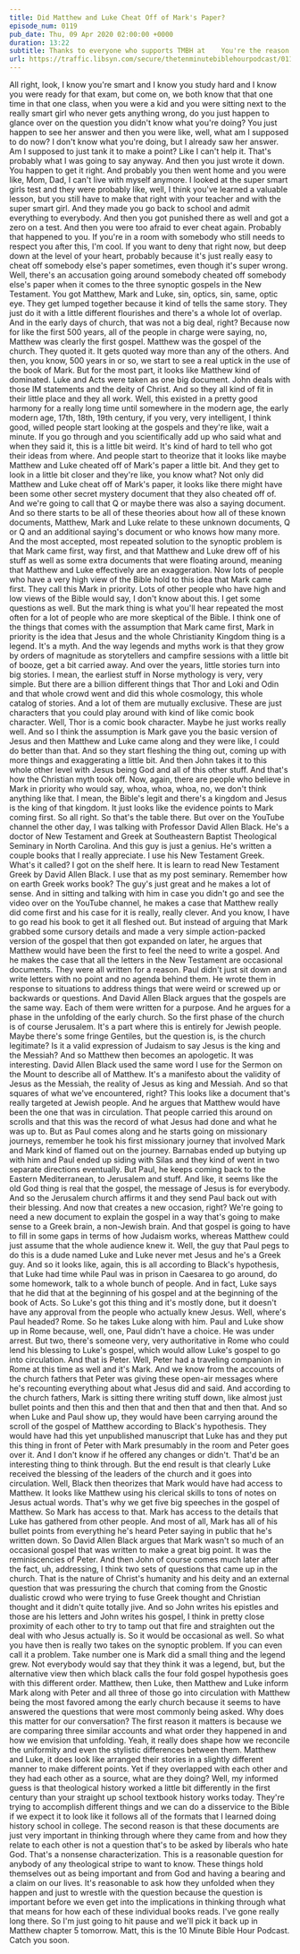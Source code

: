 ```yaml
---
title: Did Matthew and Luke Cheat Off of Mark's Paper?
episode_num: 0119
pub_date: Thu, 09 Apr 2020 02:00:00 +0000
duration: 13:22
subtitle: Thanks to everyone who supports TMBH at    You're the reason we can all do this together!    Music rotation written and performed by .
url: https://traffic.libsyn.com/secure/thetenminutebiblehourpodcast/0119_-_Did_Matthew_and_Luke_Cheat.mp3
---
```


 All right, look, I know you're smart and I know you study hard and I know you were ready for that exam, but come on, we both know that that one time in that one class, when you were a kid and you were sitting next to the really smart girl who never gets anything wrong, do you just happen to glance over on the question you didn't know what you're doing? You just happen to see her answer and then you were like, well, what am I supposed to do now? I don't know what you're doing, but I already saw her answer. Am I supposed to just tank it to make a point? Like I can't help it. That's probably what I was going to say anyway. And then you just wrote it down. You happen to get it right. And probably you then went home and you were like, Mom, Dad, I can't live with myself anymore. I looked at the super smart girls test and they were probably like, well, I think you've learned a valuable lesson, but you still have to make that right with your teacher and with the super smart girl. And they made you go back to school and admit everything to everybody. And then you got punished there as well and got a zero on a test. And then you were too afraid to ever cheat again. Probably that happened to you. If you're in a room with somebody who still needs to respect you after this, I'm cool. If you want to deny that right now, but deep down at the level of your heart, probably because it's just really easy to cheat off somebody else's paper sometimes, even though it's super wrong. Well, there's an accusation going around somebody cheated off somebody else's paper when it comes to the three synoptic gospels in the New Testament. You got Matthew, Mark and Luke, sin, optics, sin, same, optic eye. They get lumped together because it kind of tells the same story. They just do it with a little different flourishes and there's a whole lot of overlap. And in the early days of church, that was not a big deal, right? Because now for like the first 500 years, all of the people in charge were saying, no, Matthew was clearly the first gospel. Matthew was the gospel of the church. They quoted it. It gets quoted way more than any of the others. And then, you know, 500 years in or so, we start to see a real uptick in the use of the book of Mark. But for the most part, it looks like Matthew kind of dominated. Luke and Acts were taken as one big document. John deals with those IM statements and the deity of Christ. And so they all kind of fit in their little place and they all work. Well, this existed in a pretty good harmony for a really long time until somewhere in the modern age, the early modern age, 17th, 18th, 19th century, if you very, very intelligent, I think good, willed people start looking at the gospels and they're like, wait a minute. If you go through and you scientifically add up who said what and when they said it, this is a little bit weird. It's kind of hard to tell who got their ideas from where. And people start to theorize that it looks like maybe Matthew and Luke cheated off of Mark's paper a little bit. And they get to look in a little bit closer and they're like, you know what? Not only did Matthew and Luke cheat off of Mark's paper, it looks like there might have been some other secret mystery document that they also cheated off of. And we're going to call that Q or maybe there was also a saying document. And so there starts to be all of these theories about how all of these known documents, Matthew, Mark and Luke relate to these unknown documents, Q or Q and an additional saying's document or who knows how many more. And the most accepted, most repeated solution to the synoptic problem is that Mark came first, way first, and that Matthew and Luke drew off of his stuff as well as some extra documents that were floating around, meaning that Matthew and Luke effectively are an exaggeration. Now lots of people who have a very high view of the Bible hold to this idea that Mark came first. They call this Mark in priority. Lots of other people who have high and low views of the Bible would say, I don't know about this. I get some questions as well. But the mark thing is what you'll hear repeated the most often for a lot of people who are more skeptical of the Bible. I think one of the things that comes with the assumption that Mark came first, Mark in priority is the idea that Jesus and the whole Christianity Kingdom thing is a legend. It's a myth. And the way legends and myths work is that they grow by orders of magnitude as storytellers and campfire sessions with a little bit of booze, get a bit carried away. And over the years, little stories turn into big stories. I mean, the earliest stuff in Norse mythology is very, very simple. But there are a billion different things that Thor and Loki and Odin and that whole crowd went and did this whole cosmology, this whole catalog of stories. And a lot of them are mutually exclusive. These are just characters that you could play around with kind of like comic book character. Well, Thor is a comic book character. Maybe he just works really well. And so I think the assumption is Mark gave you the basic version of Jesus and then Matthew and Luke came along and they were like, I could do better than that. And so they start fleshing the thing out, coming up with more things and exaggerating a little bit. And then John takes it to this whole other level with Jesus being God and all of this other stuff. And that's how the Christian myth took off. Now, again, there are people who believe in Mark in priority who would say, whoa, whoa, whoa, no, we don't think anything like that. I mean, the Bible's legit and there's a kingdom and Jesus is the king of that kingdom. It just looks like the evidence points to Mark coming first. So all right. So that's the table there. But over on the YouTube channel the other day, I was talking with Professor David Allen Black. He's a doctor of New Testament and Greek at Southeastern Baptist Theological Seminary in North Carolina. And this guy is just a genius. He's written a couple books that I really appreciate. I use his New Testament Greek. What's it called? I got on the shelf here. It is learn to read New Testament Greek by David Allen Black. I use that as my post seminary. Remember how on earth Greek works book? The guy's just great and he makes a lot of sense. And in sitting and talking with him in case you didn't go and see the video over on the YouTube channel, he makes a case that Matthew really did come first and his case for it is really, really clever. And you know, I have to go read his book to get it all fleshed out. But instead of arguing that Mark grabbed some cursory details and made a very simple action-packed version of the gospel that then got expanded on later, he argues that Matthew would have been the first to feel the need to write a gospel. And he makes the case that all the letters in the New Testament are occasional documents. They were all written for a reason. Paul didn't just sit down and write letters with no point and no agenda behind them. He wrote them in response to situations to address things that were weird or screwed up or backwards or questions. And David Allen Black argues that the gospels are the same way. Each of them were written for a purpose. And he argues for a phase in the unfolding of the early church. So the first phase of the church is of course Jerusalem. It's a part where this is entirely for Jewish people. Maybe there's some fringe Gentiles, but the question is, is the church legitimate? Is it a valid expression of Judaism to say Jesus is the king and the Messiah? And so Matthew then becomes an apologetic. It was interesting. David Allen Black used the same word I use for the Sermon on the Mount to describe all of Matthew. It's a manifesto about the validity of Jesus as the Messiah, the reality of Jesus as king and Messiah. And so that squares of what we've encountered, right? This looks like a document that's really targeted at Jewish people. And he argues that Matthew would have been the one that was in circulation. That people carried this around on scrolls and that this was the record of what Jesus had done and what he was up to. But as Paul comes along and he starts going on missionary journeys, remember he took his first missionary journey that involved Mark and Mark kind of flamed out on the journey. Barnabas ended up butying up with him and Paul ended up siding with Silas and they kind of went in two separate directions eventually. But Paul, he keeps coming back to the Eastern Mediterranean, to Jerusalem and stuff. And like, it seems like the old God thing is real that the gospel, the message of Jesus is for everybody. And so the Jerusalem church affirms it and they send Paul back out with their blessing. And now that creates a new occasion, right? We're going to need a new document to explain the gospel in a way that's going to make sense to a Greek brain, a non-Jewish brain. And that gospel is going to have to fill in some gaps in terms of how Judaism works, whereas Matthew could just assume that the whole audience knew it. Well, the guy that Paul pegs to do this is a dude named Luke and Luke never met Jesus and he's a Greek guy. And so it looks like, again, this is all according to Black's hypothesis, that Luke had time while Paul was in prison in Caesarea to go around, do some homework, talk to a whole bunch of people. And in fact, Luke says that he did that at the beginning of his gospel and at the beginning of the book of Acts. So Luke's got this thing and it's mostly done, but it doesn't have any approval from the people who actually knew Jesus. Well, where's Paul headed? Rome. So he takes Luke along with him. Paul and Luke show up in Rome because, well, one, Paul didn't have a choice. He was under arrest. But two, there's someone very, very authoritative in Rome who could lend his blessing to Luke's gospel, which would allow Luke's gospel to go into circulation. And that is Peter. Well, Peter had a traveling companion in Rome at this time as well and it's Mark. And we know from the accounts of the church fathers that Peter was giving these open-air messages where he's recounting everything about what Jesus did and said. And according to the church fathers, Mark is sitting there writing stuff down, like almost just bullet points and then this and then that and then that and then that. And so when Luke and Paul show up, they would have been carrying around the scroll of the gospel of Matthew according to Black's hypothesis. They would have had this yet unpublished manuscript that Luke has and they put this thing in front of Peter with Mark presumably in the room and Peter goes over it. And I don't know if he offered any changes or didn't. That'd be an interesting thing to think through. But the end result is that clearly Luke received the blessing of the leaders of the church and it goes into circulation. Well, Black then theorizes that Mark would have had access to Matthew. It looks like Matthew using his clerical skills to tons of notes on Jesus actual words. That's why we get five big speeches in the gospel of Matthew. So Mark has access to that. Mark has access to the details that Luke has gathered from other people. And most of all, Mark has all of his bullet points from everything he's heard Peter saying in public that he's written down. So David Allen Black argues that Mark wasn't so much of an occasional gospel that was written to make a great big point. It was the reminiscencies of Peter. And then John of course comes much later after the fact, uh, addressing, I think two sets of questions that came up in the church. That is the nature of Christ's humanity and his deity and an external question that was pressuring the church that coming from the Gnostic dualistic crowd who were trying to fuse Greek thought and Christian thought and it didn't quite totally jive. And so John writes his epistles and those are his letters and John writes his gospel, I think in pretty close proximity of each other to try to tamp out that fire and straighten out the deal with who Jesus actually is. So it would be occasional as well. So what you have then is really two takes on the synoptic problem. If you can even call it a problem. Take number one is Mark did a small thing and the legend grew. Not everybody would say that they think it was a legend, but, but the alternative view then which black calls the four fold gospel hypothesis goes with this different order. Matthew, then Luke, then Matthew and Luke inform Mark along with Peter and all three of those go into circulation with Matthew being the most favored among the early church because it seems to have answered the questions that were most commonly being asked. Why does this matter for our conversation? The first reason it matters is because we are comparing three similar accounts and what order they happened in and how we envision that unfolding. Yeah, it really does shape how we reconcile the uniformity and even the stylistic differences between them. Matthew and Luke, it does look like arranged their stories in a slightly different manner to make different points. Yet if they overlapped with each other and they had each other as a source, what are they doing? Well, my informed guess is that theological history worked a little bit differently in the first century than your straight up school textbook history works today. They're trying to accomplish different things and we can do a disservice to the Bible if we expect it to look like it follows all of the formats that I learned doing history school in college. The second reason is that these documents are just very important in thinking through where they came from and how they relate to each other is not a question that's to be asked by liberals who hate God. That's a nonsense characterization. This is a reasonable question for anybody of any theological stripe to want to know. These things hold themselves out as being important and from God and having a bearing and a claim on our lives. It's reasonable to ask how they unfolded when they happen and just to wrestle with the question because the question is important before we even get into the implications in thinking through what that means for how each of these individual books reads. I've gone really long there. So I'm just going to hit pause and we'll pick it back up in Matthew chapter 5 tomorrow. Matt, this is the 10 Minute Bible Hour Podcast. Catch you soon.